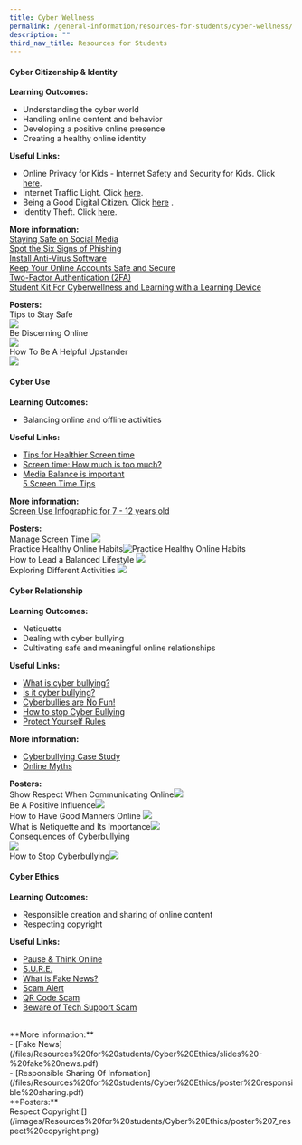 ```yaml
---
title: Cyber Wellness
permalink: /general-information/resources-for-students/cyber-wellness/
description: ""
third_nav_title: Resources for Students
---
```

#### **Cyber Citizenship &amp; Identity**<br>
**Learning Outcomes:**<br>
- Understanding the cyber world <br>
- Handling online content and behavior <br>
- Developing a positive online presence <br>
- Creating a healthy online identity<br>

**Useful Links:**<br> 
- Online Privacy for Kids - Internet Safety and Security for Kids. Click [here](https://youtu.be/yiKeLOKc1tw).<br>
- Internet Traffic Light. Click [here](https://www.youtube.com/watch?v=QfgjI84PAXw).<br>
-  Being a Good Digital Citizen. Click [here](https://www.youtube.com/watch?v=ju9aOc2MLyo) . <br>
-   Identity Theft. Click [here](https://www.youtube.com/watch?v=nYJOPn6YsT4). <br>

**More information:**<br> [Staying Safe on Social Media](/files/Resources%20for%20students/Cyber%20Citizenship%20&amp;%20Identity/slides%20-%20%20(cyber%20identity)%20staying%20safe%20on%20social%20media.pdf)<br> [Spot the Six Signs of Phishing](/files/Resources%20for%20students/Cyber%20Citizenship%20&amp;%20Identity/poster%2010_spot%20the%20six%20signs%20of%20phishing.pdf)<br>[Install Anti-Virus Software](/files/Resources%20for%20students/Cyber%20Citizenship%20&amp;%20Identity/poster%2011_install%20anti-virus%20software.pdf)<br> [Keep Your Online Accounts Safe and Secure](/files/Resources%20for%20students/Cyber%20Citizenship%20&amp;%20Identity/poster%2012_keep%20your%20online%20accounts%20safe%20and%20secure.pdf)<br>[Two-Factor Authentication (2FA)](/files/Resources%20for%20students/Cyber%20Citizenship%20&amp;%20Identity/poster%209_two-factor%20authentication%20(2fa).pdf)<br>[Student Kit For Cyberwellness and Learning with a Learning Device](/files/Resources%20for%20students/Cyber%20Citizenship%20&amp;%20Identity/student%20kit%20for%20cyber%20wellness%20and%20learning%20with%20a%20learning%20device.pdf)<br>

**Posters:**<br>Tips to Stay Safe<br>![](/images/Resources%20for%20students/Cyber%20Citizenship%20&amp;%20Identity/poster%201_tips%20to%20be%20safe.png)<br>Be Discerning Online[](/images/Resources%20for%20students/Cyber%20Citizenship%20&amp;%20Identity/poster%202_protect%20against%20cyber%20threats.png)<br>![](/images/Resources%20for%20students/Cyber%20Citizenship%20&amp;%20Identity/poster%206_be%20discerning%20online.png)<br>How To Be A Helpful Upstander<br>![](/images/Resources%20for%20students/Cyber%20Citizenship%20&amp;%20Identity/poster%20fhps%20-%20be%20an%20upstander.JPG)
#### **Cyber Use**<br>
**Learning Outcomes:**<br>
- Balancing online and offline activities<br>

**Useful Links:**<br>
- [Tips for Healthier Screen time](https://www.youtube.com/watch?v=1RUM5mM2MZw&amp;t=49s)<br>
- [Screen time: How much is too much?](https://www.youtube.com/watch?v=fVALeerZpd4)<br>
- [Media Balance is important](https://www.youtube.com/watch?v=ikzY4NQeR1U)<br> [5 Screen Time Tips](https://www.youtube.com/watch?v=0uBkqWRB4e0)<br>

**More information:**<br>[Screen Use Infographic for 7 - 12 years old](/files/Resources%20for%20students/Cyber%20Use/screen_use_infographic%20for%207to12.pdf)<br>

**Posters:**<br>Manage Screen Time ![](/images/Resources%20for%20students/Cyber%20Use/poster%203_manage%20screen%20time.png) <br> Practice Healthy Online Habits![Practice Healthy Online Habits](/images/Resources%20for%20students/Cyber%20Use/poster%208_practise%20healthy%20online%20habits.png) <br>How to Lead a Balanced Lifestyle ![](/images/Resources%20for%20students/Cyber%20Use/poster%20fhps%20-%20balanced%20lifestyle.JPG)<br>Exploring Different Activities ![](/images/Resources%20for%20students/Cyber%20Use/poster%20fhps%20-%20offline%20activities.JPG)
#### **Cyber Relationship**<br>
**Learning Outcomes:**<br>
- Netiquette<br>
- Dealing with cyber bullying<br> 
- Cultivating safe and meaningful online relationships<br>

**Useful Links:**<br>
- [What is cyber bullying?](https://www.youtube.com/watch?v=niaDJdEXk9U)<br>
- [Is it cyber bullying?](https://www.youtube.com/watch?v=vtfMzmkYp9E)<br>
- [Cyberbullies are No Fun!](https://www.youtube.com/watch?v=peDosNN7l3w)<br>
- [How to stop Cyber Bullying](https://www.youtube.com/watch?v=WegCMoQ-Uns)<br>
- [Protect Yourself Rules](https://www.youtube.com/watch?v=916K8xRxQZw)

**More information:**<br>
- [Cyberbullying Case Study](/files/Resources%20for%20students/Cyber%20Relationships/slides%20-%20cyberbullying%20case%20study.pdf)<br>
- [Online Myths](/files/Resources%20for%20students/Cyber%20Relationships/poster%20-%20%20online%20myths.pdf)<br>

**Posters:**<br>Show Respect When Communicating Online![](/images/Resources%20for%20students/Cyber%20Relationships/poster%204_show%20respect%20when%20communicating%20online.png)<br>Be A Positive Influence![](/images/Resources%20for%20students/Cyber%20Relationships/poster%205_be%20a%20positive%20influence.png)<br>How to Have Good Manners Online ![](/images/Resources%20for%20students/Cyber%20Relationships/poster%20fhps%20-%20good%20etiquette%20online.JPG)<br>What is Netiquette and Its Importance![](/images/Resources%20for%20students/Cyber%20Relationships/poster%20fhps%20-%20netiquette.JPG)<br>Consequences of Cyberbullying<br> ![](/images/Resources%20for%20students/Cyber%20Relationships/poster%20fhps%20-%20no%20to%20cyber%20bullying.JPG)<br>How to Stop Cyberbullying![](/images/Resources%20for%20students/Cyber%20Relationships/poster%20fhps%20-%20stop%20cyber%20bullying.JPG)

#### **Cyber Ethics**<br>
**Learning Outcomes:**<br>
- Responsible creation and sharing of online content<br>
- Respecting copyright<br>

**Useful Links:**<br>
- [Pause &amp; Think Online](https://www.youtube.com/watch?v=X_duZ-1LApg) <br>
- [S.U.R.E.](https://www.youtube.com/watch?v=JNFnPqTTPIc)<br>
- [What is Fake News?](https://www.youtube.com/watch?v=RDOFt1tFYx8)<br>
- [Scam Alert](https://www.youtube.com/watch?v=qRWpvcjpQNw)<br>
- [QR Code Scam](https://www.youtube.com/shorts/-al2YreIoFw)<br>
- [Beware of Tech Support Scam](https://www.youtube.com/watch?v=g1ZApugPgq0)
<br>
**More information:**<br>
- [Fake News](/files/Resources%20for%20students/Cyber%20Ethics/slides%20-%20fake%20news.pdf)<br>
- [Responsible Sharing Of Infomation](/files/Resources%20for%20students/Cyber%20Ethics/poster%20responsible%20sharing.pdf)<br>
**Posters:**<br>Respect Copyright![](/images/Resources%20for%20students/Cyber%20Ethics/poster%207_respect%20copyright.png)